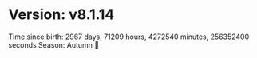 # Version: v8.1.14
Time since birth: 2967 days, 71209 hours, 4272540 minutes, 256352400 seconds
Season: Autumn 🍁
